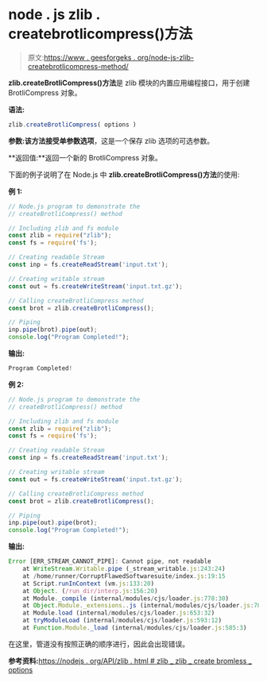 # node . js zlib . createbrotlicompress()方法

> 原文:[https://www . geesforgeks . org/node-js-zlib-createbrotlicompress-method/](https://www.geeksforgeeks.org/node-js-zlib-createbrotlicompress-method/)

**zlib.createBrotliCompress()方法**是 zlib 模块的内置应用编程接口，用于创建 BrotliCompress 对象。

**语法:**

```js
zlib.createBrotliCompress( options )
```

**参数:**该方法接受单参数**选项**，这是一个保存 zlib 选项的可选参数。

**返回值:**返回一个新的 BrotliCompress 对象。

下面的例子说明了在 Node.js 中 **zlib.createBrotliCompress()方法**的使用:

**例 1:**

```js
// Node.js program to demonstrate the     
// createBrotliCompress() method

// Including zlib and fs module
const zlib = require("zlib");
const fs = require('fs');

// Creating readable Stream
const inp = fs.createReadStream('input.txt');

// Creating writable stream
const out = fs.createWriteStream('input.txt.gz');

// Calling createBrotliCompress method
const brot = zlib.createBrotliCompress();

// Piping
inp.pipe(brot).pipe(out);
console.log("Program Completed!");
```

**输出:**

```js
Program Completed!

```

**例 2:**

```js
// Node.js program to demonstrate the     
// createBrotliCompress() method

// Including zlib and fs module
const zlib = require("zlib");
const fs = require('fs');

// Creating readable Stream
const inp = fs.createReadStream('input.txt');

// Creating writable stream
const out = fs.createWriteStream('input.txt.gz');

// Calling createBrotliCompress method
const brot = zlib.createBrotliCompress();

// Piping
inp.pipe(out).pipe(brot);
console.log("Program Completed!");
```

**输出:**

```js
Error [ERR_STREAM_CANNOT_PIPE]: Cannot pipe, not readable
    at WriteStream.Writable.pipe (_stream_writable.js:243:24)
    at /home/runner/CorruptFlawedSoftwaresuite/index.js:19:15
    at Script.runInContext (vm.js:133:20)
    at Object. (/run_dir/interp.js:156:20)
    at Module._compile (internal/modules/cjs/loader.js:778:30)
    at Object.Module._extensions..js (internal/modules/cjs/loader.js:789:10)
    at Module.load (internal/modules/cjs/loader.js:653:32)
    at tryModuleLoad (internal/modules/cjs/loader.js:593:12)
    at Function.Module._load (internal/modules/cjs/loader.js:585:3)

```

在这里，管道没有按照正确的顺序进行，因此会出现错误。

**参考资料:**[https://nodejs . org/API/zlib . html # zlib _ zlib _ create bromless _ options](https://nodejs.org/api/zlib.html#zlib_zlib_createbrotlicompress_options)
